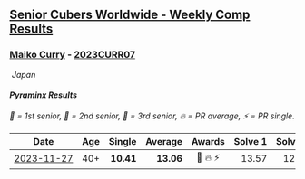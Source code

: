 <style>table {white-space: nowrap;}</style>
<link rel="stylesheet" type="text/css" href="/scw-comp/css/flags.css" />

## [Senior Cubers Worldwide - Weekly Comp Results](/scw-comp/results/)
### [Maiko Curry](README.md) - [2023CURR07](https://www.worldcubeassociation.org/persons/2023CURR07?event=pyram)

<i class="flag flag-JP" />&nbsp;Japan

#### Pyraminx Results

<span style="white-space: nowrap;">🥇 = 1st senior</span>, <span style="white-space: nowrap;">🥈 = 2nd senior</span>, <span style="white-space: nowrap;">🥉 = 3rd senior</span>, <span style="white-space: nowrap;">🔥 = PR average</span>, <span style="white-space: nowrap;">⚡ = PR single</span>.

| Date | Age | Single | Average | Awards | Solve 1 | Solve 2 | Solve 3 | Solve 4 | Solve 5 | Video |
| :--: | :--: | --: | --: | :--: | --: | --: | --: | --: | --: | :-- |
| [2023-11-27](../../results/2023-11-27/pyram.md) | 40+ | **10.41** | **13.06** | 🥉 🔥 ⚡ | 13.57 | 12.15 | 13.46 | 16.51 | **10.41** | [Desktop](https://www.facebook.com/events/872715707643227/permalink/879955716919226) / [Mobile](https://m.facebook.com/events/872715707643227?view=permalink&id=879955716919226) |


<!-- Global site tag (gtag.js) - Google Analytics -->
<script async src="https://www.googletagmanager.com/gtag/js?id=UA-86348435-3"></script>
<script>window.dataLayer = window.dataLayer || []; function gtag() {dataLayer.push(arguments);} gtag('js', new Date()); gtag('config', 'UA-86348435-3');</script>
